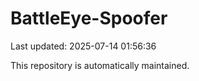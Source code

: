 # BattleEye-Spoofer

Last updated: 2025-07-14 01:56:36

This repository is automatically maintained.

